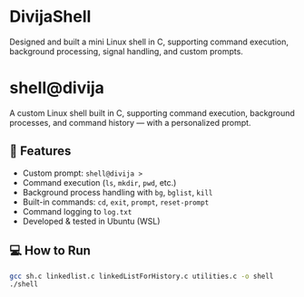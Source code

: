 # DivijaShell
Designed and built a mini Linux shell in C, supporting command execution, background processing, signal handling, and custom prompts. 

# shell@divija

A custom Linux shell built in C, supporting command execution, background processes, and command history — with a personalized prompt.

## 🚀 Features
- Custom prompt: `shell@divija >`
- Command execution (`ls`, `mkdir`, `pwd`, etc.)
- Background process handling with `bg`, `bglist`, `kill`
- Built-in commands: `cd`, `exit`, `prompt`, `reset-prompt`
- Command logging to `log.txt`
- Developed & tested in Ubuntu (WSL)

## 💻 How to Run
```bash
gcc sh.c linkedlist.c linkedListForHistory.c utilities.c -o shell
./shell
